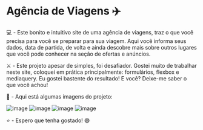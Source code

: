 # Agência de Viagens ✈️
💻 - Este bonito e intuitivo site de uma agência de viagens, traz o que você precisa para você se preparar para sua viagem.  Aqui você informa seus dados, data de partida, de volta e ainda descobre mais sobre outros lugares que você pode conhecer na seção de ofertas e anúncios.

⚔️ - Este projeto apesar de simples, foi desafiador. Gostei muito de trabalhar neste site, coloquei em prática principalmente: formulários, flexbox e mediaquery. Eu gostei bastente do resultado! E você? Deixe-me saber o que você achou!

📸 - Aqui está algumas imagens do projeto:

![image](https://user-images.githubusercontent.com/75648386/173972148-4bca3eb9-a22c-4f33-b96b-dccd571fbc2e.png)
![image](https://user-images.githubusercontent.com/75648386/173972156-2743638d-35c4-404b-bb3f-679ae0bda37e.png)
![image](https://user-images.githubusercontent.com/75648386/174067247-f19ccea2-b567-4734-9377-e6b64689750b.png)
![image](https://user-images.githubusercontent.com/75648386/173972161-0d6a85d6-d797-4361-b107-007dabcc9ea1.png)

⭐ - Espero que tenha gostado! 😄
